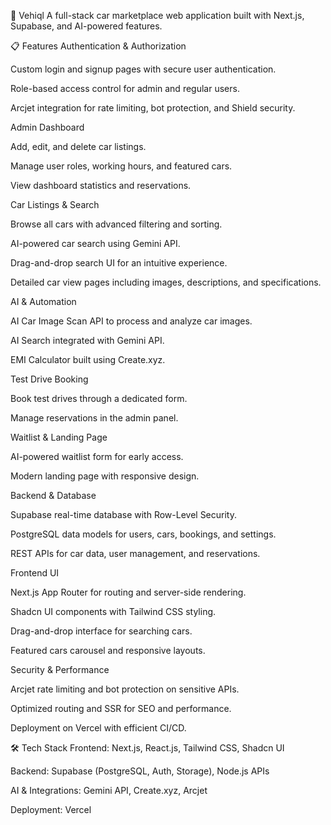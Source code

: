 🚗 Vehiql
A full-stack car marketplace web application built with Next.js, Supabase, and AI-powered features.

📋 Features
Authentication & Authorization

Custom login and signup pages with secure user authentication.

Role-based access control for admin and regular users.

Arcjet integration for rate limiting, bot protection, and Shield security.

Admin Dashboard

Add, edit, and delete car listings.

Manage user roles, working hours, and featured cars.

View dashboard statistics and reservations.

Car Listings & Search

Browse all cars with advanced filtering and sorting.

AI-powered car search using Gemini API.

Drag-and-drop search UI for an intuitive experience.

Detailed car view pages including images, descriptions, and specifications.

AI & Automation

AI Car Image Scan API to process and analyze car images.

AI Search integrated with Gemini API.

EMI Calculator built using Create.xyz.

Test Drive Booking

Book test drives through a dedicated form.

Manage reservations in the admin panel.

Waitlist & Landing Page

AI-powered waitlist form for early access.

Modern landing page with responsive design.

Backend & Database

Supabase real-time database with Row-Level Security.

PostgreSQL data models for users, cars, bookings, and settings.

REST APIs for car data, user management, and reservations.

Frontend UI

Next.js App Router for routing and server-side rendering.

Shadcn UI components with Tailwind CSS styling.

Drag-and-drop interface for searching cars.

Featured cars carousel and responsive layouts.

Security & Performance

Arcjet rate limiting and bot protection on sensitive APIs.

Optimized routing and SSR for SEO and performance.

Deployment on Vercel with efficient CI/CD.

🛠️ Tech Stack
Frontend: Next.js, React.js, Tailwind CSS, Shadcn UI

Backend: Supabase (PostgreSQL, Auth, Storage), Node.js APIs

AI & Integrations: Gemini API, Create.xyz, Arcjet

Deployment: Vercel
